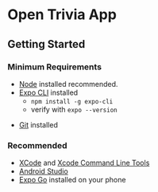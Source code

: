 # Open Trivia App

## Getting Started

### Minimum Requirements

- [Node](https://nodejs.org/en/download/) installed recommended.
- [Expo CLI](https://docs.expo.dev/archived/expo-cli/) installed
  - `npm install -g expo-cli`
  - verify with `expo --version`

* [Git](https://git-scm.com/book/en/v2/Getting-Started-Installing-Git) installed

### Recommended

- [XCode](https://developer.apple.com/xcode/) and [Xcode Command Line Tools](https://www.freecodecamp.org/news/install-xcode-command-line-tools/)
- [Android Studio](https://developer.android.com/studio/)
- [Expo Go](https://expo.dev/expo-go) installed on your phone
